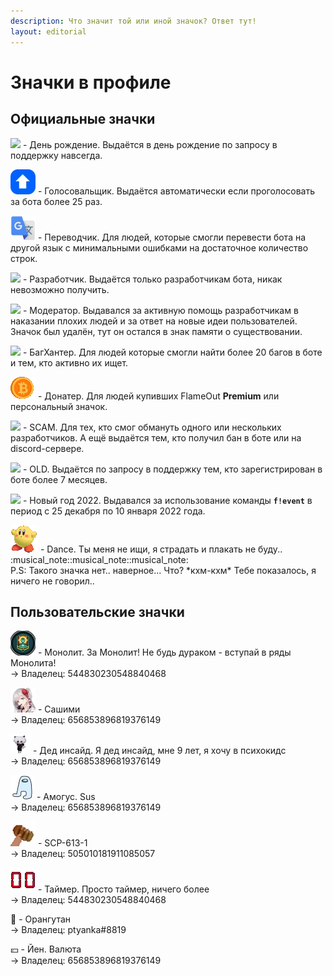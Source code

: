 ```yaml
---
description: Что значит той или иной значок? Ответ тут!
layout: editorial
---
```


# Значки в профиле

## Официальные значки

![](../.gitbook/assets/https\_\_\_discord.com\_assets\_496cd7d4bfc59cdf6cd8a3285b42b576.svg-0.svg) - День рождение. Выдаётся в день рождение по запросу в поддержку навсегда.

![](../.gitbook/assets/840537983060017172.webp) - Голосовальщик. Выдаётся автоматически если проголосовать за бота более 25 раз.

![](../.gitbook/assets/849290020950245458.webp) - Переводчик. Для людей, которые смогли перевести бота на другой язык с минимальными ошибками на достаточное количество строк.

![](../.gitbook/assets/https\_\_\_discord.com\_assets\_509dd485f6269e2521955120f3e8f0ef.svg-0.svg) - Разработчик. Выдаётся только разработчикам бота, никак невозможно получить.

![](../.gitbook/assets/https\_\_\_discord.com\_assets\_770955b283a8a3d1cfd221f70dc0e6ee.svg-0.svg) - Модератор. Выдавался за активную помощь разработчикам в наказании плохих людей и за ответ на новые идеи пользователей. Значок был удалён, тут он остался в знак памяти о существовании.

![](../.gitbook/assets/https\_\_\_discord.com\_assets\_370f5af37229902609dec50690ec5f99.svg-0.svg) - БагХантер. Для людей которые смогли найти более 20 багов в боте и тем, кто активно их ищет.&#x20;

![](<../.gitbook/assets/823500862215028758 (1).gif>) - Донатер. Для людей купивших FlameOut **Premium** или персональный значок.

![](../.gitbook/assets/https\_\_\_discord.com\_assets\_0d9e341a5ff1e9d55e691cc7d86f05bd.svg-0.svg) - SCAM. Для тех, кто смог обмануть одного или нескольких разработчиков. А ещё выдаётся тем, кто получил бан в боте или на discord-сервере.

![](../.gitbook/assets/https\_\_\_discord.com\_assets\_ffa92fc2c8f0a781d5ae9ffbecefa054.svg-0.svg) - OLD. Выдаётся по запросу в поддержку тем, кто зарегистрирован в боте более 7 месяцев.

![](../.gitbook/assets/https\_\_\_discord.com\_assets\_2f5331445a4647af2bb317862b38502a.svg-0.svg) - Новый год 2022. Выдавался за использование команды **`f!event`** в период с 25 декабря по 10 января 2022 года.

![](../.gitbook/assets/960951684186652743.gif) - Dance. Ты меня не ищи, я страдать и плакать не буду.. :musical\_note::musical\_note::musical\_note:\
P.S: Такого значка нет.. наверное... Что? \*кхм-кхм\* Тебе показалось, я ничего не говорил..

## Пользовательские значки

![](../.gitbook/assets/957626031215353896.webp) - Монолит. За Монолит! Не будь дураком - вступай в ряды Монолита!\
\-> Владелец: 544830230548840468

![](../.gitbook/assets/921833706493214750.webp) - Сашими\
\-> Владелец: 656853896819376149

![](../.gitbook/assets/921833729985511454.gif) - Дед инсайд. Я дед инсайд, мне 9 лет, я хочу в психокидс\
\-> Владелец: 656853896819376149

![](../.gitbook/assets/921838156276449320.webp) - Амогус. Sus\
\-> Владелец: 656853896819376149

![](../.gitbook/assets/945705723973738506.webp) - SCP-613-1\
\-> Владелец: 505010181911085057

![](../.gitbook/assets/957622573234004058.gif) - Таймер. Просто таймер, ничего более\
\-> Владелец: 544830230548840468

🦧 - Орангутан\
\-> Владелец: ptyanka#8819

💴 - Йен. Валюта\
\-> Владелец: 656853896819376149

